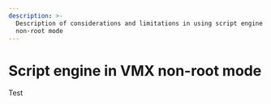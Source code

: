 ```yaml
---
description: >-
  Description of considerations and limitations in using script engine in vmx
  non-root mode
---
```


# Script engine in VMX non-root mode

Test

